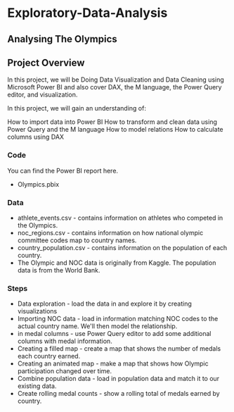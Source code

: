# **Exploratory-Data-Analysis**
## Analysing The Olympics
## Project Overview

In this project, we will be Doing  Data Visualization and Data Cleaning using Microsoft Power BI and also cover DAX, the M language, the Power Query editor, and visualization.

In this project, we will gain an understanding of:

How to import data into Power BI
How to transform and clean data using Power Query and the M language
How to model relations
How to calculate columns using DAX
### Code

You can find the Power BI report here.

* Olympics.pbix


### Data

* athlete_events.csv - contains information on athletes who competed in the Olympics.
* noc_regions.csv - contains information on how national olympic committee codes map to country names.
* country_population.csv - contains information on the population of each country.
* The Olympic and NOC data is originally from Kaggle. The population data is from the World Bank.

### Steps

* Data exploration - load the data in and explore it by creating visualizations
* Importing NOC data - load in information matching NOC codes to the actual country name. We'll then model the relationship.
* in medal columns - use Power Query editor to add some additional columns with medal information.
* Creating a filled map - create a map that shows the number of medals each country earned.
* Creating an animated map - make a map that shows how Olympic participation changed over time.
* Combine population data - load in population data and match it to our existing data.
* Create rolling medal counts - show a rolling total of medals earned by country.
